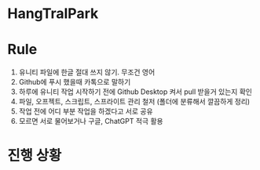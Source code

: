 # HangTralPark

# Rule
1. 유니티 파일에 한글 절대 쓰지 않기. 무조건 영어
2. Github에 푸시 했을때 카톡으로 말하기
3. 하루에 유니티 작업 시작하기 전에 Github Desktop 켜서 pull 받을거 있는지 확인
4. 파일, 오프젝트, 스크립트, 스프라이트 관리 철저 (폴더에 분류해서 깔끔하게 정리)
5. 작업 전에 어디 부분 작업을 하겠다고 서로 공유
6. 모르면 서로 물어보거나 구글, ChatGPT 적극 활용

# 진행 상황
